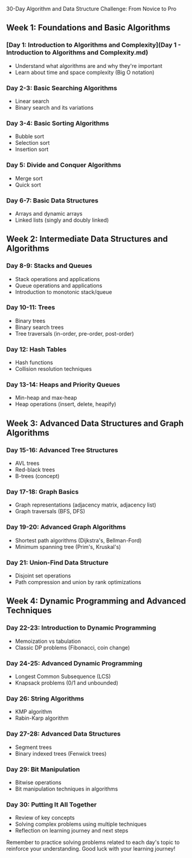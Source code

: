 30-Day Algorithm and Data Structure Challenge: From Novice to Pro

## Week 1: Foundations and Basic Algorithms

### [Day 1: Introduction to Algorithms and Complexity](Day 1 - Introduction to Algorithms and Complexity.md)
- Understand what algorithms are and why they're important
- Learn about time and space complexity (Big O notation)

### Day 2-3: Basic Searching Algorithms
- Linear search
- Binary search and its variations

### Day 3-4: Basic Sorting Algorithms
- Bubble sort
- Selection sort
- Insertion sort

### Day 5: Divide and Conquer Algorithms
- Merge sort
- Quick sort

### Day 6-7: Basic Data Structures
- Arrays and dynamic arrays
- Linked lists (singly and doubly linked)

## Week 2: Intermediate Data Structures and Algorithms

### Day 8-9: Stacks and Queues
- Stack operations and applications
- Queue operations and applications
- Introduction to monotonic stack/queue

### Day 10-11: Trees
- Binary trees
- Binary search trees
- Tree traversals (in-order, pre-order, post-order)

### Day 12: Hash Tables
- Hash functions
- Collision resolution techniques

### Day 13-14: Heaps and Priority Queues
- Min-heap and max-heap
- Heap operations (insert, delete, heapify)

## Week 3: Advanced Data Structures and Graph Algorithms

### Day 15-16: Advanced Tree Structures
- AVL trees
- Red-black trees
- B-trees (concept)

### Day 17-18: Graph Basics
- Graph representations (adjacency matrix, adjacency list)
- Graph traversals (BFS, DFS)

### Day 19-20: Advanced Graph Algorithms
- Shortest path algorithms (Dijkstra's, Bellman-Ford)
- Minimum spanning tree (Prim's, Kruskal's)

### Day 21: Union-Find Data Structure
- Disjoint set operations
- Path compression and union by rank optimizations

## Week 4: Dynamic Programming and Advanced Techniques

### Day 22-23: Introduction to Dynamic Programming
- Memoization vs tabulation
- Classic DP problems (Fibonacci, coin change)

### Day 24-25: Advanced Dynamic Programming
- Longest Common Subsequence (LCS)
- Knapsack problems (0/1 and unbounded)

### Day 26: String Algorithms
- KMP algorithm
- Rabin-Karp algorithm

### Day 27-28: Advanced Data Structures
- Segment trees
- Binary indexed trees (Fenwick trees)

### Day 29: Bit Manipulation
- Bitwise operations
- Bit manipulation techniques in algorithms

### Day 30: Putting It All Together
- Review of key concepts
- Solving complex problems using multiple techniques
- Reflection on learning journey and next steps

Remember to practice solving problems related to each day's topic to reinforce your understanding. Good luck with your learning journey!
